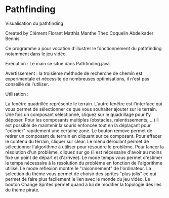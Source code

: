 # Pathfinding
Visualisation du pathfinding

Created by 
Clément Florant
Matthis Manthe
Theo Coquelin
Abdelkader Bennis

Ce programme a pour vocation d'illustrer le fonctionnement du pathfinding notamment dans le jeu vidéo.

Execution : Le main se situe dans Pathfinding.java

Avertissement : la troisième méthode de recherche de chemin est experimentale et nécessite de nombreuses optimisations, il n'est pas
conseillé de l'utiliser.

Utilisation :

La fenêtre quadrillée représente le terrain. L'autre fenêtre est l'interface qui vous permet de sélectionner ce que vous souhaiter ajouter
sur le terrain. Une fois un composant sélectionné, cliquez sur le quadrillage pour l'y déposer. Pour les composants multiples (obstacles,
ralentissements, ...) il est possible de maintenir la souris enfoncée tout en la déplaçant pour "colorier" rapidement une certaine zone.
Le bouton remove permet de retirer un composant du terrain en cliquant sur ce composant. Pour effacer le contenu du terrain, cliquer sur
clear. Le menu déroulant permet de sélectionner l'algorithme à utiliser pour résoudre le problème. Pour lancer la résolution d'un problème,
cliquez sur go (il est nécessaire d'avoir au moins fixé un point de départ et d'arrivée). Le mode temps vous permet d'estimer le temps
nécessaire à la résolution du problème en fonction de l'algorithme utilisé. Le mode reflexion montre le "raisonnement" de l'ordinateur.
La selection du thème vous permet de choisir des sprites "plus jolis" ce qui permet de faire plus facilement le lien avec le monde du
jeu vidéo. Le bouton Change Sprites permet quand à lui de modifier la topologie des îles du thème pirate.

